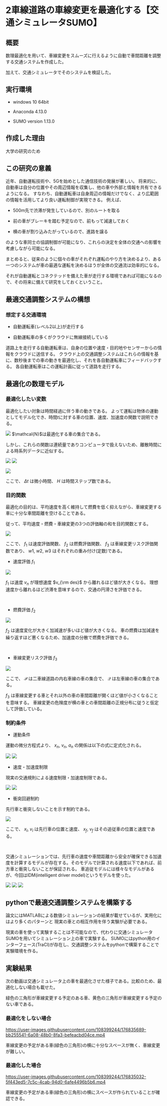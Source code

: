 # 2車線道路の車線変更を最適化する【交通シミュレータSUMO】
## 概要
数理最適化を用いて、車線変更をスムーズに行えるように自動で車間距離を調整する交通システムを作成した。

加えて、交通シミュレータでそのシステムを検証した。

## 実行環境
- windows 10 64bit

- Anaconda 4.13.0

- SUMO version 1.13.0

## 作成した理由
大学の研究のため

## この研究の意義
近年、自動運転技術や、5Gを始めとした通信技術の発展が著しい。
将来的に、自動車は自分の位置やその周辺情報を収集し、他の車や外部と情報を共有できるようになる。
すなわち、自動運転車は自身周辺の情報だけでなく、より広範囲の情報を活用してより良い運転制御が実現できる。
例えば、

- 500m先で渋滞が発生しているので、別のルートを取る

- 前の車がブレーキを踏む予定なので、前もって減速しておく

- 横の車が割り込みたがっているので、進路を譲る

のような車同士の協調制御が可能になり、これらの決定を全体の交通への影響を考慮しながら可能になる。

まとめると、従来のように個々の車がそれぞれ運転のやり方を決めるより、ある一つのシステムが車の最適な運転を決めるほうが全体の交通流は効率的になる。

それが自動運転とコネクテッドを備えた車が走行する環境であれば可能になるので、その将来に備えて研究をしておくということ。

## 最適交通調整システムの構想
### 想定する交通環境

- 自動運転車(レベル2以上)が走行する

- 自動運転車の多くがクラウドに無線接続している

道路上を走行する自動運転車は、自身の位置や速度・目的地やセンサーからの情報をクラウドに送信する。
クラウド上の交通調整システムはこれらの情報を基に、数秒後までの車の動きを最適化し、それを各自動運転車にフィードバックする。
各自動運転車はこの運転計画に従って道路を走行する。

## 最適化の数理モデル

### 最適化したい変数
最適化したい対象は時間経過に伴う車の動きである。
よって運転は物体の運動としてモデル化でき、時間$t$に対する車の位置、速度、加速度の関数で説明できる。

<img src="https://latex.codecogs.com/svg.image?\large&space;x_n(t),\&space;v_n(t),\&space;a_n(t),\&space;n\in\mathcal{N}" />
$\mathcal{N}$は最適化する車の集合である。

しかし、これらの関数は連続量でありコンピュータで扱えないため、離散時間による時系列データに近似する。

<img src="https://latex.codecogs.com/svg.image?\large&space;\mathbf{x_n}=\begin{pmatrix}&space;x_n(t_0)\\&space;x_n(t_1)\\&space;x_n(t_2)\\&space;\cdot&space;\cdot&space;\cdot\\&space;x_n(t_H)\end{pmatrix},\&space;\mathbf{v_n}=\begin{pmatrix}&space;v_n(t_0)\\&space;v_n(t_1)\\&space;v_n(t_2)\\&space;\cdot&space;\cdot&space;\cdot\\&space;v_n(t_H)\end{pmatrix}" /> <img src="https://latex.codecogs.com/svg.image?\large&space;,\&space;\mathbf{a_n}=\begin{pmatrix}&space;a_n(t_0)\\&space;a_n(t_1)\\&space;a_n(t_2)\\&space;\cdot&space;\cdot&space;\cdot\\&space;a_n(t_H)\end{pmatrix},\&space;n\in\mathcal{N}" />

<img src="https://latex.codecogs.com/svg.image?\large&space;{\rm&space;where\&space;with}\&space;t_h&space;=&space;t_0&space;&plus;&space;h\Delta&space;t" />

ここで、 $\Delta t$ は微小時間、 $H$ は時間ステップ数である。

### 目的関数
最適化の目的は、平均速度を高く維持して燃費を低く抑えながら、車線変更する車に十分な車間距離を空けることである。

従って、平均速度・燃費・車線変更の3つの評価軸の和を目的関数とする。

<img src="https://latex.codecogs.com/svg.image?\large&space;{\rm&space;minimize}\&space;f_{cost}=w_1f_1&space;&plus;&space;w_2f_2&space;&plus;&space;w_3f_3" />
<!-- {\rm minimize}\ f_{cost}=w_1f_1 + w_2f_2 + w_3f_3 -->

ここで、 $f_1$ は速度評価関数、 $f_2$ は燃費評価関数、 $f_3$ は車線変更リスク評価関数であり、 $w1,\ w2,\ w3$ はそれぞれの重み付け(定数)である。

- 速度評価 $f_1$

<img src="https://latex.codecogs.com/svg.image?\large&space;f_1=&space;\sum_{h=1}^H&space;\sum_{n\in\mathcal{N}}(v_n(t_h)&space;-&space;v_{\rm&space;des})^2" />
<!-- f_1= \sum_{h=1}^H \sum_{n\in\mathcal{N}}(v_n(t_h) - v_{\rm des})^2 -->

$f_1$ は速度 $v_n$ が理想速度 $v_{\rm des}$ から離れるほど値が大きくなる。
理想速度から離れるほど渋滞を意味するので、交通の円滑さを評価できる。

<br>

- 燃費評価 $f_2$

<img src="https://latex.codecogs.com/svg.image?\large&space;f_2&space;=&space;\sum_{h=1}^H&space;\sum_{n\in\mathcal{N}}a_n^2(t_h)" />
<!-- f_2 = \sum_{h=1}^H \sum_{n\in\mathcal{N}}a_n^2(t_h) -->

$f_2$ は速度変化が大きく加減速が多いほど値が大きくなる。
車の燃費は加減速を繰り返すほど悪くなるため、加速度の分散で燃費を評価できる。

<br>

- 車線変更リスク評価 $f_3$

<img src="https://latex.codecogs.com/svg.image?\large&space;f_3&space;=&space;\sum_{h=1}^H&space;\sum_{p\in\mathcal{P}}&space;\sum_{q\in\mathcal{Q}}&space;(\theta_p&space;\vee&space;\theta_q)&space;e^{-\alpha(x_p(t_h)&space;-&space;x_q(t_h))^2}" />
<!-- f_3 = \sum_{h=1}^H \sum_{p\in\mathcal{P}} \sum_{q\in\mathcal{Q}} (\theta_p \vee \theta_q) e^{-\alpha(x_p(t_h) - x_q(t_h))^2} -->

ここで、 $\mathcal{P}$ は二車線道路の内右車線の車の集合で、 $\mathcal{Q}$ は左車線の車の集合である。

$f_3$ は車線変更する車とそれ以外の車の車間距離が開くほど値が小さくなることを意味する。
車線変更の危険度が横の車との車間距離の正規分布に従うと仮定して評価している。

### 制約条件
- 運動条件

運動の微分方程式より、 $x_n,\ v_n,\ a_n$ の関係は以下の式に定式化される。

<img src="https://latex.codecogs.com/svg.image?\large&space;x_n(t&plus;\Delta&space;t)&space;=&space;x_n(t)&space;&plus;&space;v_n(t)\Delta&space;t" />
<!-- x_n(t+\Delta t) = x_n(t) + v_n(t)\Delta t, -->

<img src="https://latex.codecogs.com/svg.image?\large&space;v_n(t&plus;\Delta&space;t)&space;=&space;v_n(t)&space;&plus;&space;a_n(t)\Delta&space;t" />
<!-- v_n(t+\Delta t) = v_n(t) + a_n(t)\Delta t, -->

- 速度・加速度制限

現実の交通規則による速度制限・加速度制限である。

<img src="https://latex.codecogs.com/svg.image?\large&space;v_{\rm&space;min}&space;\leq&space;v_n(t)&space;\leq&space;v_{\rm&space;max}&space;&space;" />
<!-- v_{\rm min} \leq v_n(t) \leq v_{\rm max}  -->

<img src="https://latex.codecogs.com/svg.image?\large&space;a_{\rm&space;min}&space;\leq&space;a_n(t)&space;\leq&space;&space;a_{\rm&space;max}&space;" />
<!-- a_{\rm min} \leq a_n(t) \leq  a_{\rm max} -->

- 衝突回避制約

先行車と衝突しないことを示す制約である。

<img src="https://latex.codecogs.com/svg.image?\large&space;a_f&space;\leq&space;&space;a_{\rm&space;cfm}(x_l,\&space;x_f,\&space;v_l,\&space;v_f)" />

ここで、 $x_l,\ v_l$ は先行車の位置と速度、 $x_f,\ v_f$ はその追従車の位置と速度である。
<!-- a_f \leq  a_{\rm cfm}(x_l,\ x_f,\ v_l,\ v_f) -->

<br>

交通シミュレーションでは、先行車の速度や車間距離から安全が確保できる加速度を計算するモデルが存在する。そのモデルで計算される速度以下であれば、前方車と衝突しないことが保証される。
車追従モデルには様々なモデルがあるが、今回はIDM(intelligent driver model)というモデルを使った。

<img src="https://latex.codecogs.com/svg.image?\large&space;a_{\rm&space;cfm}&space;=&space;a_{\rm&space;max}\left&space;(&space;1&space;-&space;\left(\frac{v_f}{v_{\rm&space;des}}&space;\right)^4&space;-&space;\left(\frac{s}{g}\right)^2&space;\right&space;)" />
<!-- a_{\rm cfm} = a_{\rm max}\left ( 1 - \left(\frac{v_f}{v_{\rm des}} \right)^4 - \left(\frac{s}{g}\right)^2 \right ), -->

<img src="https://latex.codecogs.com/svg.image?\large&space;g&space;=&space;x_l&space;-&space;x_f&space;-&space;l" />
<!-- g = x_l - x_f - l, -->

<img src="https://latex.codecogs.com/svg.image?\large&space;s&space;=&space;g_{\rm&space;min}&space;&plus;&space;v_f&space;T&space;&plus;&space;\frac{v_f(v_f&space;-&space;v_l)}{2\sqrt{|a_{\rm&space;max}&space;a_{\rm&space;min}}|}" />
<!-- s = g_{\rm min} + v_f T + \frac{v_f(v_f - v_l)}{2\sqrt{|a_{\rm max} a_{\rm min}}|}, -->

## pythonで最適交通調整システムを構築する
論文にはMATLABによる数値シミュレーションの結果が載せているが、実用化にはより多くのパターンと
現実の車との相互作用を伴う実験が必要である。

現実の車を使って実験することは不可能なので、代わりに交通シミュレータSUMOを用いてシミュレーション上の車で実験する。
SUMOにはpython用のインターフェース(TraCI)が存在し、交通調整システムをpythonで構築することで実験環境を作る。

## 実験結果
次の動画は交通シミュレータ上の車を最適化させた様子である。比較のため、最適化しない場合も載せた。

緑色の三角形が車線変更する予定のある車、黄色の三角形が車線変更する予定のない車である。

### 最適化をしない場合

https://user-images.githubusercontent.com/108399244/176835689-bb255541-6a08-48b0-8fa3-befeacbd04ce.mp4

車線変更の予定がある車(緑色の三角形)の横に十分なスペースが無く、車線変更が難しい。

### 最適化した場合

https://user-images.githubusercontent.com/108399244/176835032-5f443ed5-7c5c-4cab-94d0-6afe4496b5b6.mp4

車線変更の予定がある車(緑色の三角形)の横にスペースが作られていることが確認できる。
